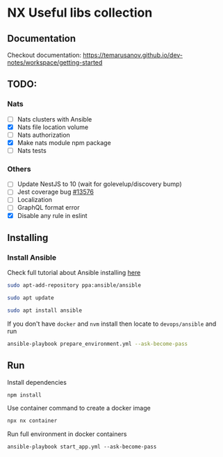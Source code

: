 # NX Useful libs collection

## Documentation

Checkout documentation: https://temarusanov.github.io/dev-notes/workspace/getting-started

## TODO:

### Nats

- [ ] Nats clusters with Ansible
- [x] Nats file location volume
- [ ] Nats authorization
- [x] Make nats module npm package
- [ ] Nats tests

### Others

- [ ] Update NestJS to 10 (wait for golevelup/discovery bump)
- [ ] Jest coverage bug [#13576](https://github.com/jestjs/jest/issues/13576)
- [ ] Localization
- [ ] GraphQL format error
- [x] Disable any rule in eslint

## Installing

### Install Ansible

Check full tutorial about Ansible installing [here](https://www.digitalocean.com/community/tutorials/how-to-install-and-configure-ansible-on-ubuntu-20-04)

```bash
sudo apt-add-repository ppa:ansible/ansible
```

```bash
sudo apt update
```

```bash
sudo apt install ansible
```

If you don't have `docker` and `nvm` install then locate to `devops/ansible` and run

```bash
ansible-playbook prepare_environment.yml --ask-become-pass
```

## Run

Install dependencies

```bash
npm install
```

Use container command to create a docker image

```bash
npx nx container
```

Run full environment in docker containers

```
ansible-playbook start_app.yml --ask-become-pass
```
